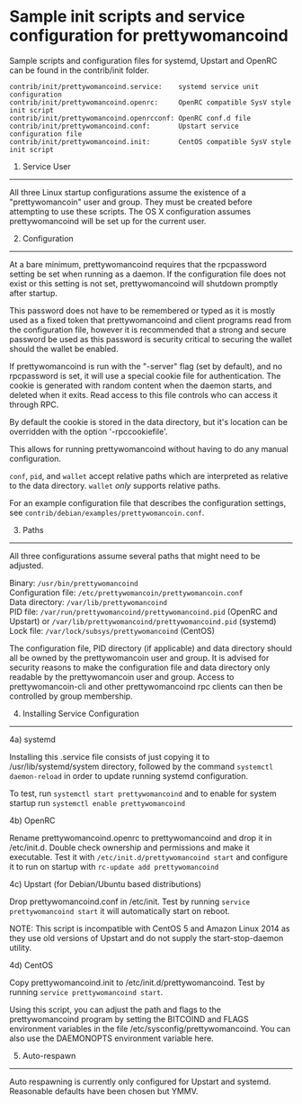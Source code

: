 Sample init scripts and service configuration for prettywomancoind
==========================================================

Sample scripts and configuration files for systemd, Upstart and OpenRC
can be found in the contrib/init folder.

    contrib/init/prettywomancoind.service:    systemd service unit configuration
    contrib/init/prettywomancoind.openrc:     OpenRC compatible SysV style init script
    contrib/init/prettywomancoind.openrcconf: OpenRC conf.d file
    contrib/init/prettywomancoind.conf:       Upstart service configuration file
    contrib/init/prettywomancoind.init:       CentOS compatible SysV style init script

1. Service User
---------------------------------

All three Linux startup configurations assume the existence of a "prettywomancoin" user
and group.  They must be created before attempting to use these scripts.
The OS X configuration assumes prettywomancoind will be set up for the current user.

2. Configuration
---------------------------------

At a bare minimum, prettywomancoind requires that the rpcpassword setting be set
when running as a daemon.  If the configuration file does not exist or this
setting is not set, prettywomancoind will shutdown promptly after startup.

This password does not have to be remembered or typed as it is mostly used
as a fixed token that prettywomancoind and client programs read from the configuration
file, however it is recommended that a strong and secure password be used
as this password is security critical to securing the wallet should the
wallet be enabled.

If prettywomancoind is run with the "-server" flag (set by default), and no rpcpassword is set,
it will use a special cookie file for authentication. The cookie is generated with random
content when the daemon starts, and deleted when it exits. Read access to this file
controls who can access it through RPC.

By default the cookie is stored in the data directory, but it's location can be overridden
with the option '-rpccookiefile'.

This allows for running prettywomancoind without having to do any manual configuration.

`conf`, `pid`, and `wallet` accept relative paths which are interpreted as
relative to the data directory. `wallet` *only* supports relative paths.

For an example configuration file that describes the configuration settings,
see `contrib/debian/examples/prettywomancoin.conf`.

3. Paths
---------------------------------

All three configurations assume several paths that might need to be adjusted.

Binary:              `/usr/bin/prettywomancoind`  
Configuration file:  `/etc/prettywomancoin/prettywomancoin.conf`  
Data directory:      `/var/lib/prettywomancoind`  
PID file:            `/var/run/prettywomancoind/prettywomancoind.pid` (OpenRC and Upstart) or `/var/lib/prettywomancoind/prettywomancoind.pid` (systemd)  
Lock file:           `/var/lock/subsys/prettywomancoind` (CentOS)  

The configuration file, PID directory (if applicable) and data directory
should all be owned by the prettywomancoin user and group.  It is advised for security
reasons to make the configuration file and data directory only readable by the
prettywomancoin user and group.  Access to prettywomancoin-cli and other prettywomancoind rpc clients
can then be controlled by group membership.

4. Installing Service Configuration
-----------------------------------

4a) systemd

Installing this .service file consists of just copying it to
/usr/lib/systemd/system directory, followed by the command
`systemctl daemon-reload` in order to update running systemd configuration.

To test, run `systemctl start prettywomancoind` and to enable for system startup run
`systemctl enable prettywomancoind`

4b) OpenRC

Rename prettywomancoind.openrc to prettywomancoind and drop it in /etc/init.d.  Double
check ownership and permissions and make it executable.  Test it with
`/etc/init.d/prettywomancoind start` and configure it to run on startup with
`rc-update add prettywomancoind`

4c) Upstart (for Debian/Ubuntu based distributions)

Drop prettywomancoind.conf in /etc/init.  Test by running `service prettywomancoind start`
it will automatically start on reboot.

NOTE: This script is incompatible with CentOS 5 and Amazon Linux 2014 as they
use old versions of Upstart and do not supply the start-stop-daemon utility.

4d) CentOS

Copy prettywomancoind.init to /etc/init.d/prettywomancoind. Test by running `service prettywomancoind start`.

Using this script, you can adjust the path and flags to the prettywomancoind program by
setting the BITCOIND and FLAGS environment variables in the file
/etc/sysconfig/prettywomancoind. You can also use the DAEMONOPTS environment variable here.

5. Auto-respawn
-----------------------------------

Auto respawning is currently only configured for Upstart and systemd.
Reasonable defaults have been chosen but YMMV.
